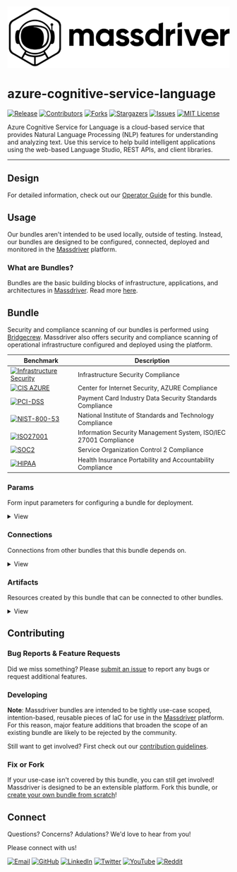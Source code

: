 [![Massdriver][logo]][website]

# azure-cognitive-service-language

[![Release][release_shield]][release_url]
[![Contributors][contributors_shield]][contributors_url]
[![Forks][forks_shield]][forks_url]
[![Stargazers][stars_shield]][stars_url]
[![Issues][issues_shield]][issues_url]
[![MIT License][license_shield]][license_url]

Azure Cognitive Service for Language is a cloud-based service that provides Natural Language Processing (NLP) features for understanding and analyzing text. Use this service to help build intelligent applications using the web-based Language Studio, REST APIs, and client libraries.

---

## Design

For detailed information, check out our [Operator Guide](operator.mdx) for this bundle.

## Usage

Our bundles aren't intended to be used locally, outside of testing. Instead, our bundles are designed to be configured, connected, deployed and monitored in the [Massdriver][website] platform.

### What are Bundles?

Bundles are the basic building blocks of infrastructure, applications, and architectures in [Massdriver][website]. Read more [here](https://docs.massdriver.cloud/concepts/bundles).

## Bundle

<!-- COMPLIANCE:START -->

Security and compliance scanning of our bundles is performed using [Bridgecrew](https://www.bridgecrew.cloud/). Massdriver also offers security and compliance scanning of operational infrastructure configured and deployed using the platform.

| Benchmark                                                                                                                                                                                                                                                       | Description                        |
| --------------------------------------------------------------------------------------------------------------------------------------------------------------------------------------------------------------------------------------------------------------- | ---------------------------------- |
| [![Infrastructure Security](https://www.bridgecrew.cloud/badges/github/massdriver-cloud/azure-cognitive-service-language/general)](https://www.bridgecrew.cloud/link/badge?vcs=github&fullRepo=massdriver-cloud%2Fazure-cognitive-service-language&benchmark=INFRASTRUCTURE+SECURITY) | Infrastructure Security Compliance |
| [![CIS AZURE](https://www.bridgecrew.cloud/badges/github/massdriver-cloud/azure-cognitive-service-language/cis_azure)](https://www.bridgecrew.cloud/link/badge?vcs=github&fullRepo=massdriver-cloud%2Fazure-cognitive-service-language&benchmark=CIS+AZURE+V1.1) | Center for Internet Security, AZURE Compliance |
| [![PCI-DSS](https://www.bridgecrew.cloud/badges/github/massdriver-cloud/azure-cognitive-service-language/pci)](https://www.bridgecrew.cloud/link/badge?vcs=github&fullRepo=massdriver-cloud%2Fazure-cognitive-service-language&benchmark=PCI-DSS+V3.2) | Payment Card Industry Data Security Standards Compliance |
| [![NIST-800-53](https://www.bridgecrew.cloud/badges/github/massdriver-cloud/azure-cognitive-service-language/nist)](https://www.bridgecrew.cloud/link/badge?vcs=github&fullRepo=massdriver-cloud%2Fazure-cognitive-service-language&benchmark=NIST-800-53) | National Institute of Standards and Technology Compliance |
| [![ISO27001](https://www.bridgecrew.cloud/badges/github/massdriver-cloud/azure-cognitive-service-language/iso)](https://www.bridgecrew.cloud/link/badge?vcs=github&fullRepo=massdriver-cloud%2Fazure-cognitive-service-language&benchmark=ISO27001) | Information Security Management System, ISO/IEC 27001 Compliance |
| [![SOC2](https://www.bridgecrew.cloud/badges/github/massdriver-cloud/azure-cognitive-service-language/soc2)](https://www.bridgecrew.cloud/link/badge?vcs=github&fullRepo=massdriver-cloud%2Fazure-cognitive-service-language&benchmark=SOC2)| Service Organization Control 2 Compliance |
| [![HIPAA](https://www.bridgecrew.cloud/badges/github/massdriver-cloud/azure-cognitive-service-language/hipaa)](https://www.bridgecrew.cloud/link/badge?vcs=github&fullRepo=massdriver-cloud%2Fazure-cognitive-service-language&benchmark=HIPAA) | Health Insurance Portability and Accountability Compliance |

<!-- COMPLIANCE:END -->

### Params

Form input parameters for configuring a bundle for deployment.

<details>
<summary>View</summary>

<!-- PARAMS:START -->
## Properties

- **`service`** *(object)*: To use the Language service, you **must** agree to the terms and conditions on the Azure website [here](https://portal.azure.com/#create/Microsoft.CognitiveServicesTextAnalytics). More information about this can be find in the Operator Guide by clicking the **Guide** button on the bundle tile.
  - **`sku_name`** *(string)*: The SKU of the Language service. *Note: only 1 free account is allowed per subscription.*.
    - **One of**
      - Free (5K transactions per 30 days)
      - Standard (1K calls per minute)
## Examples

<!-- PARAMS:END -->

</details>

### Connections

Connections from other bundles that this bundle depends on.

<details>
<summary>View</summary>

<!-- CONNECTIONS:START -->
## Properties

- **`azure_service_principal`** *(object)*: . Cannot contain additional properties.
  - **`data`** *(object)*
    - **`client_id`** *(string)*: A valid UUID field.

      Examples:
      ```json
      "123xyz99-ab34-56cd-e7f8-456abc1q2w3e"
      ```

    - **`client_secret`** *(string)*
    - **`subscription_id`** *(string)*: A valid UUID field.

      Examples:
      ```json
      "123xyz99-ab34-56cd-e7f8-456abc1q2w3e"
      ```

    - **`tenant_id`** *(string)*: A valid UUID field.

      Examples:
      ```json
      "123xyz99-ab34-56cd-e7f8-456abc1q2w3e"
      ```

  - **`specs`** *(object)*
- **`azure_virtual_network`** *(object)*: . Cannot contain additional properties.
  - **`data`** *(object)*
    - **`infrastructure`** *(object)*
      - **`cidr`** *(string)*

        Examples:
        ```json
        "10.100.0.0/16"
        ```

        ```json
        "192.24.12.0/22"
        ```

      - **`default_subnet_id`** *(string)*: Azure Resource ID.

        Examples:
        ```json
        "/subscriptions/12345678-1234-1234-abcd-1234567890ab/resourceGroups/resource-group-name/providers/Microsoft.Network/virtualNetworks/network-name"
        ```

      - **`id`** *(string)*: Azure Resource ID.

        Examples:
        ```json
        "/subscriptions/12345678-1234-1234-abcd-1234567890ab/resourceGroups/resource-group-name/providers/Microsoft.Network/virtualNetworks/network-name"
        ```

  - **`specs`** *(object)*
    - **`azure`** *(object)*: .
      - **`region`** *(string)*: Select the Azure region you'd like to provision your resources in.
<!-- CONNECTIONS:END -->

</details>

### Artifacts

Resources created by this bundle that can be connected to other bundles.

<details>
<summary>View</summary>

<!-- ARTIFACTS:START -->
## Properties

- **`endpoint`** *(object)*: . Cannot contain additional properties.
  - **`data`** *(object)*
    - **`authentication`** *(object)*
      - **`endpoint`** *(string)*: An HTTPS endpoint URL.

        Examples:
        ```json
        "https://example.com/some/path"
        ```

        ```json
        "https://massdriver.cloud"
        ```

    - **`infrastructure`** *(object)*
      - **`ari`** *(string)*: Azure Resource ID.

        Examples:
        ```json
        "/subscriptions/12345678-1234-1234-abcd-1234567890ab/resourceGroups/resource-group-name/providers/Microsoft.Network/virtualNetworks/network-name"
        ```

    - **`security`** *(object)*: Azure Security Configuration. Cannot contain additional properties.
      - **`iam`** *(object)*: IAM Roles And Scopes. Cannot contain additional properties.
        - **`^[a-z]+[a-z_]*[a-z]$`** *(object)*
          - **`role`**: Azure Role.

            Examples:
            ```json
            "Storage Blob Data Reader"
            ```

          - **`scope`** *(string)*: Azure IAM Scope.
  - **`specs`** *(object)*
    - **`azure`** *(object)*: .
      - **`region`** *(string)*: Select the Azure region you'd like to provision your resources in.
<!-- ARTIFACTS:END -->

</details>

## Contributing

<!-- CONTRIBUTING:START -->

### Bug Reports & Feature Requests

Did we miss something? Please [submit an issue](https://github.com/massdriver-cloud/azure-cognitive-service-language/issues) to report any bugs or request additional features.

### Developing

**Note**: Massdriver bundles are intended to be tightly use-case scoped, intention-based, reusable pieces of IaC for use in the [Massdriver][website] platform. For this reason, major feature additions that broaden the scope of an existing bundle are likely to be rejected by the community.

Still want to get involved? First check out our [contribution guidelines](https://docs.massdriver.cloud/bundles/contributing).

### Fix or Fork

If your use-case isn't covered by this bundle, you can still get involved! Massdriver is designed to be an extensible platform. Fork this bundle, or [create your own bundle from scratch](https://docs.massdriver.cloud/bundles/development)!

<!-- CONTRIBUTING:END -->

## Connect

<!-- CONNECT:START -->

Questions? Concerns? Adulations? We'd love to hear from you!

Please connect with us!

[![Email][email_shield]][email_url]
[![GitHub][github_shield]][github_url]
[![LinkedIn][linkedin_shield]][linkedin_url]
[![Twitter][twitter_shield]][twitter_url]
[![YouTube][youtube_shield]][youtube_url]
[![Reddit][reddit_shield]][reddit_url]

<!-- markdownlint-disable -->

[logo]: https://raw.githubusercontent.com/massdriver-cloud/docs/main/static/img/logo-with-logotype-horizontal-400x110.svg

[docs]: https://docs.massdriver.cloud/?utm_source=github&utm_medium=readme&utm_campaign=azure-cognitive-service-language&utm_content=docs
[website]: https://www.massdriver.cloud/?utm_source=github&utm_medium=readme&utm_campaign=azure-cognitive-service-language&utm_content=website
[github]: https://github.com/massdriver-cloud?utm_source=github&utm_medium=readme&utm_campaign=azure-cognitive-service-language&utm_content=github
[slack]: https://massdriverworkspace.slack.com/?utm_source=github&utm_medium=readme&utm_campaign=azure-cognitive-service-language&utm_content=slack
[linkedin]: https://www.linkedin.com/company/massdriver/?utm_source=github&utm_medium=readme&utm_campaign=azure-cognitive-service-language&utm_content=linkedin

[contributors_shield]: https://img.shields.io/github/contributors/massdriver-cloud/azure-cognitive-service-language.svg?style=for-the-badge
[contributors_url]: https://github.com/massdriver-cloud/azure-cognitive-service-language/graphs/contributors
[forks_shield]: https://img.shields.io/github/forks/massdriver-cloud/azure-cognitive-service-language.svg?style=for-the-badge
[forks_url]: https://github.com/massdriver-cloud/azure-cognitive-service-language/network/members
[stars_shield]: https://img.shields.io/github/stars/massdriver-cloud/azure-cognitive-service-language.svg?style=for-the-badge
[stars_url]: https://github.com/massdriver-cloud/azure-cognitive-service-language/stargazers
[issues_shield]: https://img.shields.io/github/issues/massdriver-cloud/azure-cognitive-service-language.svg?style=for-the-badge
[issues_url]: https://github.com/massdriver-cloud/azure-cognitive-service-language/issues
[release_url]: https://github.com/massdriver-cloud/azure-cognitive-service-language/releases/latest
[release_shield]: https://img.shields.io/github/release/massdriver-cloud/azure-cognitive-service-language.svg?style=for-the-badge
[license_shield]: https://img.shields.io/github/license/massdriver-cloud/azure-cognitive-service-language.svg?style=for-the-badge
[license_url]: https://github.com/massdriver-cloud/azure-cognitive-service-language/blob/main/LICENSE

[email_url]: mailto:support@massdriver.cloud
[email_shield]: https://img.shields.io/badge/email-Massdriver-black.svg?style=for-the-badge&logo=mail.ru&color=000000
[github_url]: mailto:support@massdriver.cloud
[github_shield]: https://img.shields.io/badge/follow-Github-black.svg?style=for-the-badge&logo=github&color=181717
[linkedin_url]: https://linkedin.com/in/massdriver-cloud
[linkedin_shield]: https://img.shields.io/badge/follow-LinkedIn-black.svg?style=for-the-badge&logo=linkedin&color=0A66C2

[twitter_url]: https://twitter.com/massdriver?utm_source=github&utm_medium=readme&utm_campaign=azure-cognitive-service-language&utm_content=twitter
[twitter_shield]: https://img.shields.io/badge/follow-Twitter-black.svg?style=for-the-badge&logo=twitter&color=1DA1F2
[discourse_url]: https://community.massdriver.cloud?utm_source=github&utm_medium=readme&utm_campaign=azure-cognitive-service-language&utm_content=discourse
[discourse_shield]: https://img.shields.io/badge/join-Discourse-black.svg?style=for-the-badge&logo=discourse&color=000000
[youtube_url]: https://www.youtube.com/channel/UCfj8P7MJcdlem2DJpvymtaQ
[youtube_shield]: https://img.shields.io/badge/subscribe-Youtube-black.svg?style=for-the-badge&logo=youtube&color=FF0000
[reddit_url]: https://www.reddit.com/r/massdriver
[reddit_shield]: https://img.shields.io/badge/subscribe-Reddit-black.svg?style=for-the-badge&logo=reddit&color=FF4500

<!-- markdownlint-restore -->

<!-- CONNECT:END -->
